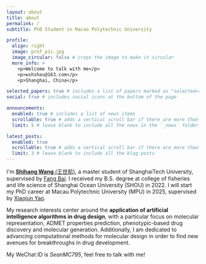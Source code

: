 ```yaml
---
layout: about
title: about
permalink: /
subtitle: PhD Student in Macao Polytechnic University

profile:
  align: right
  image: prof_pic.jpg
  image_circular: false # crops the image to make it circular
  more_info: >
    <p>Welcome to talk with me</p>
    <p>wshshou@163.com</p>
    <p>Shanghai, China</p>

selected_papers: true # includes a list of papers marked as "selected={true}"
social: true # includes social icons at the bottom of the page

announcements:
  enabled: true # includes a list of news items
  scrollable: true # adds a vertical scroll bar if there are more than 3 news items
  limit: 5 # leave blank to include all the news in the `_news` folder

latest_posts:
  enabled: true
  scrollable: true # adds a vertical scroll bar if there are more than 3 new posts items
  limit: 3 # leave blank to include all the blog posts
---
```


I'm [**Shihang Wang** \(王世航\)](https://scholar.google.com/citations?user=LAhfJTEAAAAJ&hl=zh-CN), a master student of ShanghaiTech University, supervised by [Fang Bai](https://scholar.google.com.hk/citations?user=FZ3zkfcAAAAJ&hl=zh-CN). I received my B.S. degree at college of fisheries and life science of Shanghai Ocean University \(SHOU\) in 2022. I will start my PhD career at Macau Polytechnic University \(MPU\) in 2025, supervised by [Xiaojun Yao](https://www.mpu.edu.mo/esca/zh/yaoxiaojun.php).

My research interests center around the **application of artificial intelligence algorithms in drug design**, with a particular focus on molecular representation, ADMET properties prediction, phenotypic-based drug discovery and molecular generation. Additionally, I am dedicated to advancing computational methods for molecular design in order to find new avenues for breakthroughs in drug development.

My WeChat ID is *SeanMC795*, feel free to talk with me!
